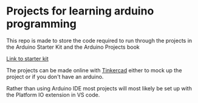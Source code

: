 # Projects for learning arduino programming

This repo is made to store the code required to run through the projects in the Arduino Starter Kit and the Arduino Projects book

[Link to starter kit](https://store.arduino.cc/products/arduino-starter-kit-multi-language)

The projects can be made online with [Tinkercad](https://www.tinkercad.com/) either to mock up the project or if you don't have an arduino.

Rather than using Arduino IDE most projects will most likely be set up with the Platform IO extension in VS code.